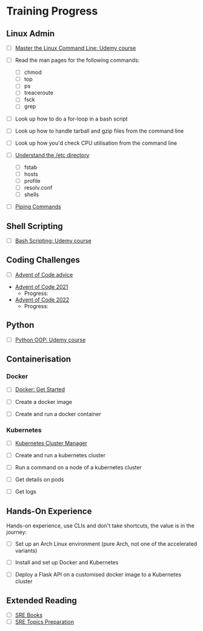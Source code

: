 # Training Progress



## Linux Admin
- [ ] [Master the Linux Command Line: Udemy course](https://deloittedevelopment.udemy.com/course/linux-mastery)
- [ ] Read the man pages for the following commands:
  - [ ] chmod
  - [ ] top
  - [ ] ps
  - [ ] treaceroute
  - [ ] fsck
  - [ ] grep
- [ ] Look up how to do a for-loop in a bash script
- [ ] Look up how to handle tarball and gzip files from the command line
- [ ] Look up how you'd check CPU utilisation from the command line
- [ ] [Understand the /etc directory](https://tldp.org/LDP/Linux-Filesystem-Hierarchy/html/etc.html)
  - [ ] fstab
  - [ ] hosts
  - [ ] profile
  - [ ] resolv.conf
  - [ ] shells
- [ ] [Piping Commands](https://en.wikipedia.org/wiki/Pipeline_(Unix))



## Shell Scripting
- [ ] [Bash Scripting: Udemy course](https://deloittedevelopment.udemy.com/course/bash-scripting)



## Coding Challenges
- [ ] [Advent of Code advice](https://www.oliverbinns.co.uk/2021/12/26/what-ive-learnt-from-advent-of-code-21/)
- [Advent of Code 2021](https://adventofcode.com/2021/day/1)
  - Progress:
- [Advent of Code 2022](https://adventofcode.com/2021/day/1)
  - Progress:


## Python
- [ ] [Python OOP: Udemy course](https://deloittedevelopment.udemy.com/course/python-oops-beginners)



## Containerisation



### Docker
- [ ] [Docker: Get Started](https://docs.docker.com/get-started/)
- [ ] Create a docker image
- [ ] Create and run a docker container



### Kubernetes
- [ ] [Kubernetes Cluster Manager](https://kubernetes.io/docs/reference/kubectl/)
- [ ] Create and run a kubernetes cluster
- [ ] Run a command on a node of a kubernetes cluster
- [ ] Get details on pods
- [ ] Get logs



## Hands-On Experience
Hands-on experience, use CLIs and don't take shortcuts, the value is in the journey:



- [ ] Set up an Arch Linux environment (pure Arch, not one of the accelerated variants)
- [ ] Install and set up Docker and Kubernetes
- [ ] Deploy a Flask API on a customised docker image to a Kubernetes cluster



## Extended Reading
- [ ] [SRE Books](https://sre.google/books/)
- [ ] [SRE Topics Preparation](https://github.com/mxssl/sre-interview-prep-guide)